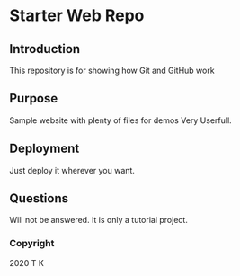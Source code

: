 # Starter Web Repo

## Introduction

This repository is for showing how Git and GitHub work

## Purpose

Sample website with plenty of files for demos Very Userfull.

## Deployment

Just deploy it wherever you want.

## Questions

Will not be answered. It is only a tutorial project.

### Copyright

2020 T K
